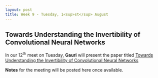 ```yaml
---
layout: post
title: Week 9 - Tuesday, 1<sup>st</sup> August
---
```

## Towards Understanding the Invertibility of Convolutional Neural Networks

In our 12<sup>th</sup> meet on Tuesday, **Gauri** will present the paper titled [Towards Understanding the Invertibility of Convolutional Neural Networks](https://arxiv.org/pdf/1705.08664.pdf)

**Notes** for the meeting will be posted here once available.
